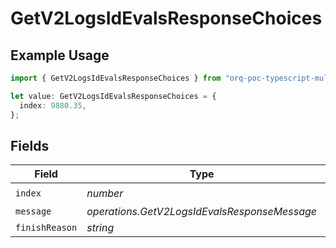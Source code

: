 # GetV2LogsIdEvalsResponseChoices

## Example Usage

```typescript
import { GetV2LogsIdEvalsResponseChoices } from "orq-poc-typescript-multi-env-version/models/operations";

let value: GetV2LogsIdEvalsResponseChoices = {
  index: 9880.35,
};
```

## Fields

| Field                                        | Type                                         | Required                                     | Description                                  |
| -------------------------------------------- | -------------------------------------------- | -------------------------------------------- | -------------------------------------------- |
| `index`                                      | *number*                                     | :heavy_check_mark:                           | N/A                                          |
| `message`                                    | *operations.GetV2LogsIdEvalsResponseMessage* | :heavy_minus_sign:                           | N/A                                          |
| `finishReason`                               | *string*                                     | :heavy_minus_sign:                           | N/A                                          |